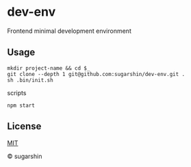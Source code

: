 # dev-env

Frontend minimal development environment

## Usage

```shell
mkdir project-name && cd $_
git clone --depth 1 git@github.com:sugarshin/dev-env.git .
sh .bin/init.sh
```

scripts

```shell
npm start
```

## License

[MIT](http://sugarshin.mit-license.org/)

© sugarshin
